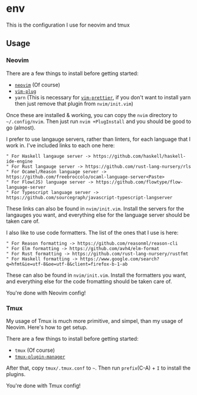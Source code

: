 # env

This is the configuration I use for neovim and tmux

## Usage

### Neovim

There are a few things to install before getting started:

* [`neovim`](https://neovim.io/) (Of course)
* [`vim-plug`](https://github.com/junegunn/vim-plug)
* `yarn` (This is necessary for [`vim-prettier`](https://github.com/prettier/vim-prettier), if you don't want to install yarn then just remove that plugin from `nvim/init.vim`)

Once these are installed & working, you can copy the `nvim` directory to `~/.config/nvim`. Then just run `nvim +PlugInstall` and you should be good to go (almost).

I prefer to use langauge servers, rather than linters, for each language that I work in. I've included links to each one here:

```
" For Haskell langauge server -> https://github.com/haskell/haskell-ide-engine
" For Rust langauge server -> https://github.com/rust-lang-nursery/rls
" For Ocamel/Reason language server -> https://github.com/freebroccolo/ocaml-language-server<Paste>
" For Flow(JS) language server -> https://github.com/flowtype/flow-language-server
" For Typescript language server -> https://github.com/sourcegraph/javascript-typescript-langserver
```

These links can also be found in `nvim/init.vim`. Install the servers for the langauges you want, and everything else for the language server should be taken care of.

I also like to use code formatters. The list of the ones that I use is here:

```
" For Reason formatting -> https://github.com/reasonml/reason-cli
" For Elm formatting -> https://github.com/avh4/elm-format
" For Rust formatting -> https://github.com/rust-lang-nursery/rustfmt
" For Haskell formatting -> https://www.google.com/search?q=hfmt&ie=utf-8&oe=utf-8&client=firefox-b-1-ab
```

These can also be found in `nvim/init.vim`. Install the formatters you want, and everything else for the code fromatting should be taken care of.

You're done with Neovim config!

### Tmux

My usage of Tmux is much more primitive, and simpel, than my usage of Neovim. Here's how to get setup.

There are a few things to install before getting started:

* `tmux` (Of course)
* [`tmux-plugin-manager`](https://github.com/tmux-plugins/tpm)

After that, copy `tmux/.tmux.conf` to `~`. Then run `prefix`(C-A) + `I` to install the plugins.

You're done with Tmux config!
